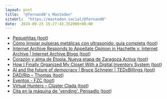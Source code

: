 ```yaml
---
layout: post
title:  "@fernand0's Mastodon"
siteUrl:  "https://mastodon.social/@fernand0"
date:  2024-09-23 15:27:43.352000+00:00
---
```

*  [Pequeñitas ](https://avecesunafoto.wordpress.com/2024/09/23/pequenitas) ([toot](https://mastodon.social/@fernand0/113187570538613850))
*  [Cómo limpiar pulseras metálicas con ultrasonido: guía completa ](https://wwwhatsnew.com/2024/08/29/como-limpiar-pulseras-metalicas-con-ultrasonido-guia-completa) ([toot](https://mastodon.social/@fernand0/113187525979688241))
*  [Internet Archive Responds to Appellate Opinion in Hachette v. Internet Archive \| Internet Archive Blogs ](https://blog.archive.org/2024/09/04/internet-archive-responds-to-appellate-opinion) ([toot](https://mastodon.social/@fernand0/113187254102419865))
*  [Corazón y alma de Etopía. Nueva etapa de Zaragoza Activa  ](https://blogzac.es/zac-se-transforma-en-el-corazon-de-etopia/) ([toot](https://mastodon.social/@fernand0/113186626898983634))
*  [How I Finally Organized My Closet With a Digital Inventory System ](https://lifehacker.com/home/closet-inventory-syste) ([toot](https://mastodon.social/@fernand0/113186356415022541))
*  [AI and the future of democracy \| Bruce Schneier \| TEDxBillings ](https://www.youtube.com/watch?v=uqC4nb7fLp) ([toot](https://mastodon.social/@fernand0/113186284252476983))
*  [DAD/Rip – Thomas ](https://web.archive.org/web/20160528213242/https://thomas.apestaart.org/thomas/trac/wiki/DAD/Ri) ([toot](https://mastodon.social/@fernand0/113186061622644566))
*  [Eventos - FZC ](https://fundacionzcc.org/linea/evento_afectividad_fluvial) ([toot](https://mastodon.social/@fernand0/113185930323406993))
*  [Virtual Hunters – Clúster Clada ](https://clusterclada.es/virtualhunters) ([toot](https://mastodon.social/@fernand0/113185765567665960))
*  [Cita en la máquina de &#39;vending&#39;. Pensadlo ](https://mastodon.social/@fernand0/113185751997133361) ([toot](https://mastodon.social/@fernand0/113185751997133361))
